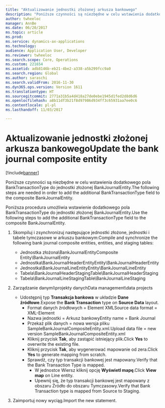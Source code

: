 ```yaml
---
title: "Aktualizowanie jednostki złożonej arkusza bankowego"
description: "Poniższe czynności są niezbędne w celu wstawienia dodatkowego pola BankTransactionType do jednostki złożonej BankJournalEntity."
author: twheeloc
manager: AnnBe
ms.date: 06/20/2017
ms.topic: article
ms.prod: 
ms.service: dynamics-ax-applications
ms.technology: 
audience: Application User, Developer
ms.reviewer: twheeloc
ms.search.scope: Core, Operations
ms.custom: 221654
ms.assetid: adb8146b-eb21-4be2-a338-a5b299fcc9a0
ms.search.region: Global
ms.author: saraschi
ms.search.validFrom: 2016-11-30
ms.dyn365.ops.version: Version 1611
ms.translationtype: HT
ms.sourcegitcommit: 2771a31b5a4d418a27de0ebe1945d1fed2d8d6d6
ms.openlocfilehash: a8b11df3b21f8d97986d934ff3c65931aa7ee0c6
ms.contentlocale: pl-pl
ms.lasthandoff: 11/03/2017

---
```


# <a name="update-the-bank-journal-composite-entity"></a><span data-ttu-id="482a8-103">Aktualizowanie jednostki złożonej arkusza bankowego</span><span class="sxs-lookup"><span data-stu-id="482a8-103">Update the bank journal composite entity</span></span>

[!include[banner](../includes/banner.md)]


<span data-ttu-id="482a8-104">Poniższe czynności są niezbędne w celu wstawienia dodatkowego pola BankTransactionType do jednostki złożonej BankJournalEntity.</span><span class="sxs-lookup"><span data-stu-id="482a8-104">The following steps are needed in order to add the additional BankTransactionType field to the composite BankJournalEntity.</span></span>

<span data-ttu-id="482a8-105">Poniższa procedura umożliwia wstawienie dodatkowego pola BankTransactionType do jednostki złożonej BankJournalEntity.</span><span class="sxs-lookup"><span data-stu-id="482a8-105">Use the following steps to add the additional BankTransactionType field to the composite BankJournalEntity.</span></span>

1.  <span data-ttu-id="482a8-106">Skompiluj i zsynchronizuj następujące jednostki złożone, jednostki i tabele tymczasowe w arkuszu bankowym:</span><span class="sxs-lookup"><span data-stu-id="482a8-106">Compile and synchronize the following bank journal composite entities, entities, and staging tables:</span></span>
    -   <span data-ttu-id="482a8-107">Jednostka złożona\\BankJournalEntity</span><span class="sxs-lookup"><span data-stu-id="482a8-107">Composite Entity\\BankJournalEntity</span></span>
    -   <span data-ttu-id="482a8-108">Jednostka\\BankJournalHeaderEntity</span><span class="sxs-lookup"><span data-stu-id="482a8-108">Entity\\BankJournalHeaderEntity</span></span>
    -   <span data-ttu-id="482a8-109">Jednostka\\BankJournalLineEntity</span><span class="sxs-lookup"><span data-stu-id="482a8-109">Entity\\BankJournalLineEntity</span></span>
    -   <span data-ttu-id="482a8-110">Tabela\\BankJournalHeaderStaging</span><span class="sxs-lookup"><span data-stu-id="482a8-110">Table\\BankJournalHeaderStaging</span></span>
    -   <span data-ttu-id="482a8-111">Tabela\\BankJournalLineStaging</span><span class="sxs-lookup"><span data-stu-id="482a8-111">Table\\BankJournalLineStaging</span></span>

2.  <span data-ttu-id="482a8-112">Zarządzanie danymi\\projekty danych</span><span class="sxs-lookup"><span data-stu-id="482a8-112">Data management\\data projects</span></span>
    -   <span data-ttu-id="482a8-113">Udostępnij typ **Transakcja bankowa** w układzie **Dane źródłowe**.</span><span class="sxs-lookup"><span data-stu-id="482a8-113">Expose the **Bank Transaction** type on **Source Data** layout.</span></span>
        -   <span data-ttu-id="482a8-114">Format danych źródłowych = Element XML</span><span class="sxs-lookup"><span data-stu-id="482a8-114">Source data format = XML-Element</span></span>
        -   <span data-ttu-id="482a8-115">Nazwa jednostki = Arkusz bankowy</span><span class="sxs-lookup"><span data-stu-id="482a8-115">Entity name = Bank Journal</span></span>
        -   <span data-ttu-id="482a8-116">Przekaż plik danych = nowa wersja pliku SampleBankJournalCompositeEntity.xml.</span><span class="sxs-lookup"><span data-stu-id="482a8-116">Upload data file = new version SampleBankJournalCompositeEntity.xml</span></span>
        -   <span data-ttu-id="482a8-117">Kliknij przycisk **Tak**, aby zastąpić istniejący plik.</span><span class="sxs-lookup"><span data-stu-id="482a8-117">Click **Yes** to overwrite the existing file.</span></span>
        -   <span data-ttu-id="482a8-118">Kliknij przycisk **Tak**, aby wygenerować mapowanie od zera.</span><span class="sxs-lookup"><span data-stu-id="482a8-118">Click **Yes** to generate mapping from scratch.</span></span>
        -   <span data-ttu-id="482a8-119">Sprawdź, czy typ transakcji bankowej jest mapowany.</span><span class="sxs-lookup"><span data-stu-id="482a8-119">Verify that the Bank Transaction Type is mapped.</span></span>
            -   <span data-ttu-id="482a8-120">W jednostce Wiersz kliknij opcję **Wyświetl mapę**.</span><span class="sxs-lookup"><span data-stu-id="482a8-120">Click **View map** on Line entity.</span></span>
            -   <span data-ttu-id="482a8-121">Upewnij się, że typ transakcji bankowej jest mapowany z obszaru Źródło do obszaru Tymczasowy.</span><span class="sxs-lookup"><span data-stu-id="482a8-121">Verify that Bank Transaction type is mapped from Source to Staging.</span></span>

3.  <span data-ttu-id="482a8-122">Zaimportuj nowy wyciąg.</span><span class="sxs-lookup"><span data-stu-id="482a8-122">Import the new statement.</span></span>





